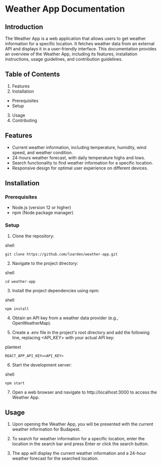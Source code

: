 # Weather App Documentation

## Introduction
The Weather App is a web application that allows users to get weather information for a specific location. It fetches weather data from an external API and displays it in a user-friendly interface. This documentation provides an overview of the Weather App, including its features, installation instructions, usage guidelines, and contribution guidelines.

## Table of Contents
1. Features
2. Installation
  - Prerequisites
  - Setup
3. Usage
4. Contributing
## Features
- Current weather information, including temperature, humidity, wind speed, and weather condition.
- 24-hours weather forecast, with daily temperature highs and lows.
- Search functionality to find weather information for a specific location.
- Responsive design for optimal user experience on different devices.
## Installation
### Prerequisites
- Node.js (version 12 or higher)
- npm (Node package manager)
### Setup
1. Clone the repository:

shell
```
git clone https://github.com/loarden/weather-app.git
```
2. Navigate to the project directory:

shell
```
cd weather-app
```
3. Install the project dependencies using npm:

shell
```
npm install
```
4. Obtain an API key from a weather data provider (e.g., OpenWeatherMap).

5. Create a .env file in the project's root directory and add the following line, replacing <API_KEY> with your actual API key:

plantext
```
REACT_APP_API_KEY=<API_KEY>
```
6. Start the development server:

shell
```
npm start
```
7. Open a web browser and navigate to http://localhost:3000 to access the Weather App.

## Usage
1. Upon opening the Weather App, you will be presented with the current weather information for Budapest.

2. To search for weather information for a specific location, enter the location in the search bar and press Enter or click the search button.

3. The app will display the current weather information and a 24-hour weather forecast for the searched location.
